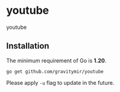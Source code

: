 # youtube
youtube

## Installation

The minimum requirement of Go is **1.20**.

	go get github.com/gravitymir/youtube
    
Please apply `-u` flag to update in the future.
